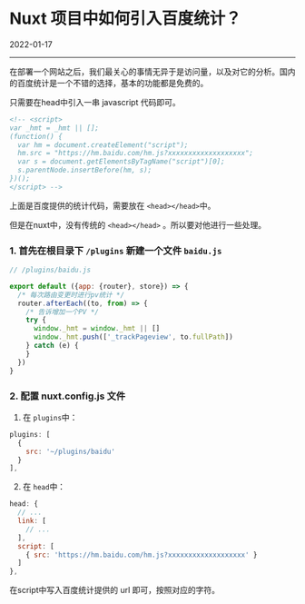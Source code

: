 # Nuxt 项目中如何引入百度统计？

2022-01-17  


---




在部署一个网站之后，我们最关心的事情无异于是访问量，以及对它的分析。国内的百度统计是一个不错的选择，基本的功能都是免费的。



只需要在head中引入一串 javascript 代码即可。

```html
<!-- <script>
var _hmt = _hmt || [];
(function() {
  var hm = document.createElement("script");
  hm.src = "https://hm.baidu.com/hm.js?xxxxxxxxxxxxxxxxxxx";
  var s = document.getElementsByTagName("script")[0]; 
  s.parentNode.insertBefore(hm, s);
})();
</script> -->
```

上面是百度提供的统计代码，需要放在 `<head></head>`中。

但是在nuxt中，没有传统的 `<head></head>` 。所以要对他进行一些处理。

### 1. 首先在根目录下 `/plugins` 新建一个文件 `baidu.js`

```js
// /plugins/baidu.js

export default ({app: {router}, store}) => {
  /* 每次路由变更时进行pv统计 */
  router.afterEach((to, from) => {
    /* 告诉增加一个PV */
    try {
      window._hmt = window._hmt || []
      window._hmt.push(['_trackPageview', to.fullPath])
    } catch (e) {
    }
  })
}

```

### 2. 配置 nuxt.config.js 文件

1. 在 `plugins`中：

```js
plugins: [
  {
    src: '~/plugins/baidu'
  }
],
```

2. 在 `head`中：

```js
head: {
  // ...
  link: [
    // ...
  ],
  script: [
    { src: 'https://hm.baidu.com/hm.js?xxxxxxxxxxxxxxxxxxx' }
  ]
},
```

在script中写入百度统计提供的 url 即可，按照对应的字符。
